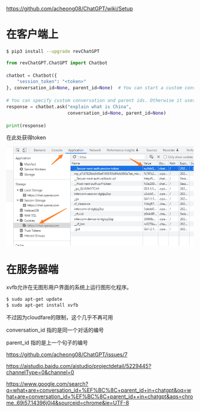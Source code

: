 https://github.com/acheong08/ChatGPT/wiki/Setup

# 在客户端上

```bash
$ pip3 install --upgrade revChatGPT
```

```python
from revChatGPT.ChatGPT import Chatbot

chatbot = Chatbot({
    "session_token": "<token>"
}, conversation_id=None, parent_id=None)  # You can start a custom conversation

# You can specify custom conversation and parent ids. Otherwise it uses the saved conversation (yes. conversations are automatically saved)
response = chatbot.ask("explain what is China",
                       conversation_id=None, parent_id=None)

print(response)
```

在此处获得token

![1672253082724](image/Readme/1672253082724.png)

# 在服务器端

xvfb允许在无图形用户界面的系统上运行图形化程序。

```bash
$ sudo apt-get update
$ sudo apt-get install xvfb

```

不过因为cloudfare的限制，这个几乎不再可用

conversation_id 指的是同一个对话的编号

parent_id 指的是上一个句子的编号

https://github.com/acheong08/ChatGPT/issues/7

https://aistudio.baidu.com/aistudio/projectdetail/5229445?channelType=0&channel=0


https://www.google.com/search?q=what+are+conversation_id+%EF%BC%8C+parent_id+in+chatgpt&oq=what+are+conversation_id+%EF%BC%8C+parent_id++in+chatgpt&aqs=chrome..69i57.14396j0j4&sourceid=chrome&ie=UTF-8
